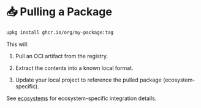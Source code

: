 # 📥 Pulling a Package

```bash
upkg install ghcr.io/org/my-package:tag
```

This will:

1. Pull an OCI artifact from the registry.

2. Extract the contents into a known local format.

3. Update your local project to reference the pulled package (ecosystem-specific).

See [ecosystems](./ecosystems) for ecosystem-specific integration details.